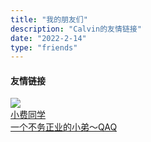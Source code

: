 ```yaml
---
title: "我的朋友们"
description: "Calvin的友情链接" 
date: "2022-2-14"
type: "friends"
---
```


<div class="sidebar-block">
  <h4 class="sidebar-title">友情链接</h4>
  <div class="frienddiv">
    <div class="frienddivleft">
      <img class="myfriend" src="https://data323.oss-cn-hongkong.aliyuncs.com/xf2021/2021/11/c95ea408ac395e3344f56b21a0482779-96x96.jpg">
    </div>
    <div class="frienddivright">
      <a target="_blank" href="https://xf2021.com/" title="小费同学" class="friendurl">小费同学<br><span class="link-description">一个不务正业的小弟～QAQ</span></a>
    </div>
  </div>
  
</div>
